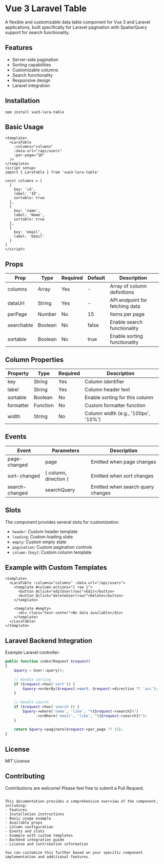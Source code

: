 # Vue 3 Laravel Table

A flexible and customizable data table component for Vue 3 and Laravel applications, built specifically for Laravel pagination with Spatie/Query support for search functionality.

## Features

- Server-side pagination
- Sorting capabilities
- Customizable columns
- Search functionality
- Responsive design
- Laravel integration

## Installation

```
npm install vue3-lara-table
```

## Basic Usage

```vue
<template>
  <LaraTable
    :columns="columns"
    :data-url="/api/users"
    :per-page="10"
  />
</template>
<script setup>
import { LaraTable } from 'vue3-lara-table'

const columns = [
  {
    key: 'id',
    label: 'ID',
    sortable: true
  },
  {
    key: 'name',
    label: 'Name', 
    sortable: true
  },
  {
    key: 'email',
    label: 'Email'
  }
]
</script>
```

## Props

| Prop | Type | Required | Default | Description |
|------|------|----------|---------|-------------|
| columns | Array | Yes | - | Array of column definitions |
| dataUrl | String | Yes | - | API endpoint for fetching data |
| perPage | Number | No | 15 | Items per page |
| searchable | Boolean | No | false | Enable search functionality |
| sortable | Boolean | No | true | Enable sorting functionality |

## Column Properties

| Property | Type | Required | Description |
|----------|------|----------|-------------|
| key | String | Yes | Column identifier |
| label | String | Yes | Column header text |
| sortable | Boolean | No | Enable sorting for this column |
| formatter | Function | No | Custom formatter function |
| width | String | No | Column width (e.g., '100px', '10%') |

## Events

| Event | Parameters | Description |
|-------|------------|-------------|
| page-changed | page | Emitted when page changes |
| sort-changed | { column, direction } | Emitted when sort changes |
| search-changed | searchQuery | Emitted when search query changes |

## Slots

The component provides several slots for customization:

- `header`: Custom header template
- `loading`: Custom loading state
- `empty`: Custom empty state
- `pagination`: Custom pagination controls
- `column-[key]`: Custom column template

## Example with Custom Templates

```vue
<template>
  <LaraTable :columns="columns" :data-url="/api/users">
    <template #column-actions="{ row }">
      <button @click="editUser(row)">Edit</button>
      <button @click="deleteUser(row)">Delete</button>
    </template>
    
    <template #empty>
      <div class="text-center">No data available</div>
    </template>
  </LaraTable>
</template>
```

## Laravel Backend Integration

Example Laravel controller:

```php
public function index(Request $request)
{
    $query = User::query();
    
    // Handle sorting
    if ($request->has('sort')) {
        $query->orderBy($request->sort, $request->direction ?? 'asc');
    }
    
    // Handle search
    if ($request->has('search')) {
        $query->where('name', 'like', "%{$request->search}%")
              ->orWhere('email', 'like', "%{$request->search}%");
    }
    
    return $query->paginate($request->per_page ?? 15);
}
```

## License

MIT License

## Contributing

Contributions are welcome! Please feel free to submit a Pull Request.
```

This documentation provides a comprehensive overview of the component, including:
- Features
- Installation instructions
- Basic usage example
- Available props
- Column configuration
- Events and slots
- Example with custom templates
- Backend integration guide
- License and contribution information

You can customize this further based on your specific component implementation and additional features.

